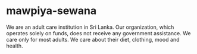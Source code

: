 # mawpiya-sewana
We are an adult care institution in Sri Lanka. Our organization, which operates solely on funds, does not receive any government assistance. We care only for most adults. We care about their diet, clothing, mood and health.
